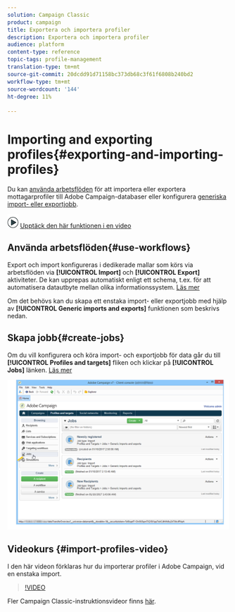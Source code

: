 ```yaml
---
solution: Campaign Classic
product: campaign
title: Exportera och importera profiler
description: Exportera och importera profiler
audience: platform
content-type: reference
topic-tags: profile-management
translation-type: tm+mt
source-git-commit: 20dcdd91d71158bc373db68c3f61f6808b240bd2
workflow-type: tm+mt
source-wordcount: '144'
ht-degree: 11%

---
```



# Importing and exporting profiles{#exporting-and-importing-profiles}

Du kan [använda arbetsflöden](#use-workflows) för att importera eller exportera mottagarprofiler till Adobe Campaign-databaser eller konfigurera [generiska import- eller exportjobb](#create-jobs).

![](assets/do-not-localize/how-to-video.png) [Upptäck den här funktionen i en video](#import-profiles-video)

## Använda arbetsflöden{#use-workflows}

Export och import konfigureras i dedikerade mallar som körs via arbetsflöden via **[!UICONTROL Import]** och **[!UICONTROL Export]** aktiviteter. De kan upprepas automatiskt enligt ett schema, t.ex. för att automatisera datautbyte mellan olika informationssystem. [Läs mer](../../workflow/using/importing-data.md#best-practices-when-importing-data)

Om det behövs kan du skapa ett enstaka import- eller exportjobb med hjälp av **[!UICONTROL Generic imports and exports]** funktionen som beskrivs nedan.

## Skapa jobb{#create-jobs}

Om du vill konfigurera och köra import- och exportjobb för data går du till **[!UICONTROL Profiles and targets]** fliken och klickar på **[!UICONTROL Jobs]** länken. [Läs mer](../../platform/using/generic-imports-and-exports.md)

![](assets/s_ncs_user_interface_import_link.png)


## Videokurs {#import-profiles-video}

I den här videon förklaras hur du importerar profiler i Adobe Campaign, vid en enstaka import.

>[!VIDEO](https://video.tv.adobe.com/v/25608?quality=12)

Fler Campaign Classic-instruktionsvideor finns [här](https://experienceleague.adobe.com/docs/campaign-classic-learn/tutorials/overview.html).